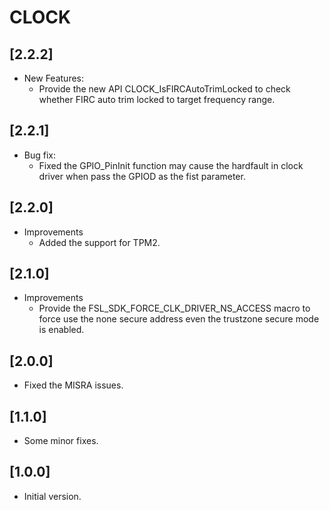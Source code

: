 # CLOCK

## [2.2.2]

- New Features:
  - Provide the new API CLOCK_IsFIRCAutoTrimLocked to check whether FIRC auto trim locked to target frequency range.

## [2.2.1]

- Bug fix:
  - Fixed the GPIO_PinInit function may cause the hardfault in clock driver when pass the GPIOD as the fist parameter.

## [2.2.0]

- Improvements
  - Added the support for TPM2.

## [2.1.0]

- Improvements
  - Provide the FSL_SDK_FORCE_CLK_DRIVER_NS_ACCESS macro to force use the none secure address even the trustzone secure mode is enabled.

## [2.0.0]

- Fixed the MISRA issues.

## [1.1.0]

- Some minor fixes.

## [1.0.0]

- Initial version.
